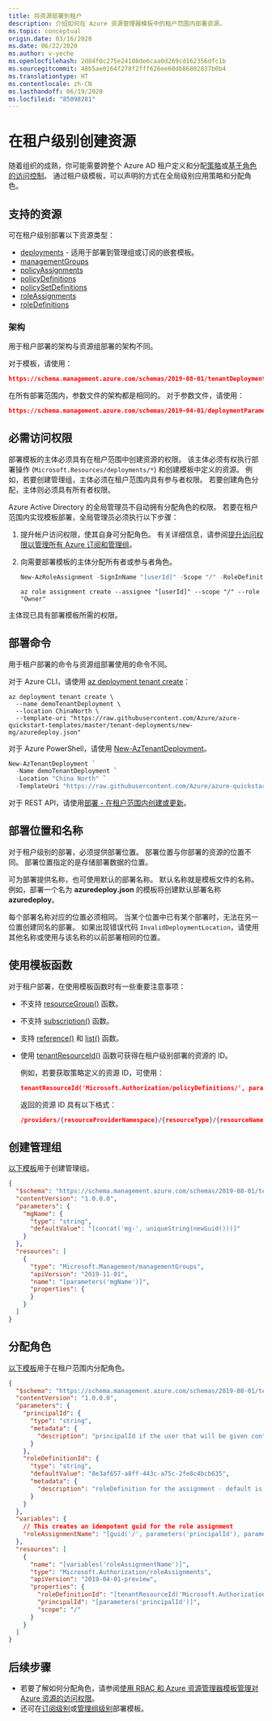 ```yaml
---
title: 将资源部署到租户
description: 介绍如何在 Azure 资源管理器模板中的租户范围内部署资源。
ms.topic: conceptual
origin.date: 03/16/2020
ms.date: 06/22/2020
ms.author: v-yeche
ms.openlocfilehash: 2d84f0c275e24108de6caa0d269cd162356dfc1b
ms.sourcegitcommit: 48b5ae0164f278f2fff626ee60db86802837b0b4
ms.translationtype: HT
ms.contentlocale: zh-CN
ms.lasthandoff: 06/19/2020
ms.locfileid: "85098281"
---
```

<!--Verified successfully-->
# <a name="create-resources-at-the-tenant-level"></a>在租户级别创建资源

随着组织的成熟，你可能需要跨整个 Azure AD 租户定义和分配[策略](../../governance/policy/overview.md)或[基于角色的访问控制](../../role-based-access-control/overview.md)。 通过租户级模板，可以声明的方式在全局级别应用策略和分配角色。

## <a name="supported-resources"></a>支持的资源

可在租户级别部署以下资源类型：

* [deployments](https://docs.microsoft.com/azure/templates/microsoft.resources/deployments) - 适用于部署到管理组或订阅的嵌套模板。
* [managementGroups](https://docs.microsoft.com/azure/templates/microsoft.management/managementgroups)
* [policyAssignments](https://docs.microsoft.com/azure/templates/microsoft.authorization/policyassignments)
* [policyDefinitions](https://docs.microsoft.com/azure/templates/microsoft.authorization/policydefinitions)
* [policySetDefinitions](https://docs.microsoft.com/azure/templates/microsoft.authorization/policysetdefinitions)
* [roleAssignments](https://docs.microsoft.com/azure/templates/microsoft.authorization/roleassignments)
* [roleDefinitions](https://docs.microsoft.com/azure/templates/microsoft.authorization/roledefinitions)

### <a name="schema"></a>架构

用于租户部署的架构与资源组部署的架构不同。

对于模板，请使用：

```json
https://schema.management.azure.com/schemas/2019-08-01/tenantDeploymentTemplate.json#
```

在所有部署范围内，参数文件的架构都是相同的。 对于参数文件，请使用：

```json
https://schema.management.azure.com/schemas/2019-04-01/deploymentParameters.json#
```

## <a name="required-access"></a>必需访问权限

部署模板的主体必须具有在租户范围中创建资源的权限。 该主体必须有权执行部署操作 (`Microsoft.Resources/deployments/*`) 和创建模板中定义的资源。 例如，若要创建管理组，主体必须在租户范围内具有参与者权限。 若要创建角色分配，主体则必须具有所有者权限。

Azure Active Directory 的全局管理员不自动拥有分配角色的权限。 若要在租户范围内实现模板部署，全局管理员必须执行以下步骤：

1. 提升帐户访问权限，使其自身可分配角色。 有关详细信息，请参阅[提升访问权限以管理所有 Azure 订阅和管理组](../../role-based-access-control/elevate-access-global-admin.md)。

1. 向需要部署模板的主体分配所有者或参与者角色。

    ```powershell
    New-AzRoleAssignment -SignInName "[userId]" -Scope "/" -RoleDefinitionName "Owner"
    ```

    ```azurecli
    az role assignment create --assignee "[userId]" --scope "/" --role "Owner"
    ```

主体现已具有部署模板所需的权限。

## <a name="deployment-commands"></a>部署命令

用于租户部署的命令与资源组部署使用的命令不同。

对于 Azure CLI，请使用 [az deployment tenant create](https://docs.microsoft.com/cli/azure/deployment/tenant?view=azure-cli-latest#az-deployment-tenant-create)：

```azurecli
az deployment tenant create \
  --name demoTenantDeployment \
  --location ChinaNorth \
  --template-uri "https://raw.githubusercontent.com/Azure/azure-quickstart-templates/master/tenant-deployments/new-mg/azuredeploy.json"
```

对于 Azure PowerShell，请使用 [New-AzTenantDeployment](https://docs.microsoft.com/powershell/module/az.resources/new-aztenantdeployment)。

```powershell
New-AzTenantDeployment `
  -Name demoTenantDeployment `
  -Location "China North" `
  -TemplateUri "https://raw.githubusercontent.com/Azure/azure-quickstart-templates/master/tenant-deployments/new-mg/azuredeploy.json"
```

对于 REST API，请使用[部署 - 在租户范围内创建或更新](https://docs.microsoft.com/rest/api/resources/deployments/createorupdateattenantscope)。

## <a name="deployment-location-and-name"></a>部署位置和名称

对于租户级别的部署，必须提供部署位置。 部署位置与你部署的资源的位置不同。 部署位置指定的是存储部署数据的位置。

可为部署提供名称，也可使用默认的部署名称。 默认名称就是模板文件的名称。 例如，部署一个名为 **azuredeploy.json** 的模板将创建默认部署名称 **azuredeploy**。

每个部署名称对应的位置必须相同。 当某个位置中已有某个部署时，无法在另一位置创建同名的部署。 如果出现错误代码 `InvalidDeploymentLocation`，请使用其他名称或使用与该名称的以前部署相同的位置。

## <a name="use-template-functions"></a>使用模板函数

对于租户部署，在使用模板函数时有一些重要注意事项：

* 不支持 [resourceGroup()](template-functions-resource.md#resourcegroup) 函数。
* 不支持 [subscription()](template-functions-resource.md#subscription) 函数。
* 支持 [reference()](template-functions-resource.md#reference) 和 [list()](template-functions-resource.md#list) 函数。
* 使用 [tenantResourceId()](template-functions-resource.md#tenantresourceid) 函数可获得在租户级别部署的资源的 ID。

    例如，若要获取策略定义的资源 ID，可使用：

    ```json
    tenantResourceId('Microsoft.Authorization/policyDefinitions/', parameters('policyDefinition'))
    ```

    返回的资源 ID 具有以下格式：

    ```json
    /providers/{resourceProviderNamespace}/{resourceType}/{resourceName}
    ```

## <a name="create-management-group"></a>创建管理组

[以下模板](https://github.com/Azure/azure-quickstart-templates/tree/master/tenant-deployments/new-mg)用于创建管理组。

```json
{
  "$schema": "https://schema.management.azure.com/schemas/2019-08-01/tenantDeploymentTemplate.json#",
  "contentVersion": "1.0.0.0",
  "parameters": {
    "mgName": {
      "type": "string",
      "defaultValue": "[concat('mg-', uniqueString(newGuid()))]"
    }
  },
  "resources": [
    {
      "type": "Microsoft.Management/managementGroups",
      "apiVersion": "2019-11-01",
      "name": "[parameters('mgName')]",
      "properties": {
      }
    }
  ]
}
```

## <a name="assign-role"></a>分配角色

[以下模板](https://github.com/Azure/azure-quickstart-templates/tree/master/tenant-deployments/tenant-role-assignment)用于在租户范围内分配角色。

```json
{
  "$schema": "https://schema.management.azure.com/schemas/2019-08-01/tenantDeploymentTemplate.json#",
  "contentVersion": "1.0.0.0",
  "parameters": {
    "principalId": {
      "type": "string",
      "metadata": {
        "description": "principalId if the user that will be given contributor access to the resourceGroup"
      }
    },
    "roleDefinitionId": {
      "type": "string",
      "defaultValue": "8e3af657-a8ff-443c-a75c-2fe8c4bcb635",
      "metadata": {
        "description": "roleDefinition for the assignment - default is owner"
      }
    }
  },
  "variables": {
    // This creates an idempotent guid for the role assignment
    "roleAssignmentName": "[guid('/', parameters('principalId'), parameters('roleDefinitionId'))]"
  },
  "resources": [
    {
      "name": "[variables('roleAssignmentName')]",
      "type": "Microsoft.Authorization/roleAssignments",
      "apiVersion": "2019-04-01-preview",
      "properties": {
        "roleDefinitionId": "[tenantResourceId('Microsoft.Authorization/roleDefinitions', parameters('roleDefinitionId'))]",
        "principalId": "[parameters('principalId')]",
        "scope": "/"
      }
    }
  ]
}
```

## <a name="next-steps"></a>后续步骤

* 若要了解如何分配角色，请参阅[使用 RBAC 和 Azure 资源管理器模板管理对 Azure 资源的访问权限](../../role-based-access-control/role-assignments-template.md)。
* 还可在[订阅级别](deploy-to-subscription.md)或[管理组级别](deploy-to-management-group.md)部署模板。

<!-- Update_Description: new article about deploy to tenant -->
<!--NEW.date: 06/16/2020-->